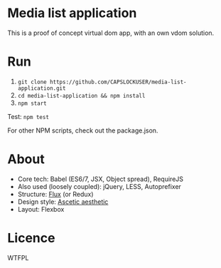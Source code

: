 # Media list application

This is a proof of concept virtual dom app, with an own vdom solution.

# Run

1. `git clone https://github.com/CAPSLOCKUSER/media-list-application.git`
2. `cd media-list-application && npm install`
3. `npm start`

Test: `npm test`

For other NPM scripts, check out the package.json.


# About

- Core tech: Babel (ES6/7, JSX, Object spread), RequireJS
- Also used (loosely coupled): jQuery, LESS, Autoprefixer
- Structure: [Flux](https://facebook.github.io/flux/) (or Redux)
- Design style: [Ascetic aesthetic](https://medium.com/swarm-nyc/complexion-reduction-a-new-trend-in-mobile-design-cef033a0b978#.glbfo4kjh)
- Layout: Flexbox

# Licence

WTFPL

